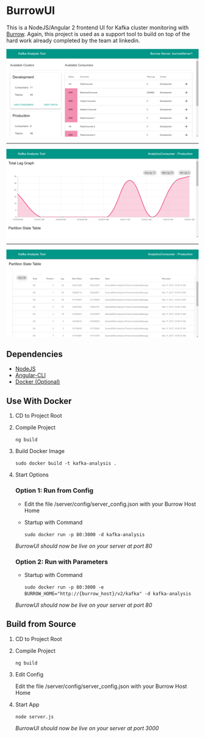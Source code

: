 # BurrowUI
This is a NodeJS/Angular 2 frontend UI for Kafka cluster monitoring with [Burrow](https://github.com/linkedin/Burrow "Burrow's GitHub").
Again, this project is used as a support tool to build on top of the hard work already completed by the team at linkedin.

![homepage](https://github.com/GeneralMills/BurrowUI/blob/master/screenshots/burrowHome.PNG)

---

![graph](https://github.com/GeneralMills/BurrowUI/blob/master/screenshots/graph.PNG)

---

![partitions](https://github.com/GeneralMills/BurrowUI/blob/master/screenshots/partition.PNG)

## Dependencies
* [NodeJS](https://nodejs.org "Node's Homepage")
* [Angular-CLI](https://cli.angular.io "Angular CLI's Homepage")
* [Docker (Optional)](https://www.docker.com "Docker's Homepage")

## Use With Docker
1. CD to Project Root
2. Compile Project

   `ng build`
3. Build Docker Image

   `sudo docker build -t kafka-analysis .`
4. Start Options

   ### Option 1: Run from Config
   * Edit the file /server/config/server_config.json with your Burrow Host Home
   * Startup with Command
   
     `sudo docker run -p 80:3000 -d kafka-analysis`
   
   *BurrowUI should now be live on your server at port 80*
   ### Option 2: Run with Parameters
   * Startup with Command
   
     `sudo docker run -p 80:3000 -e BURROW_HOME="http://{burrow_host}/v2/kafka" -d kafka-analysis`
   
   *BurrowUI should now be live on your server at port 80*
   
## Build from Source
1. CD to Project Root
2. Compile Project

   `ng build`
3. Edit Config

   Edit the file /server/config/server_config.json with your Burrow Host Home
4. Start App

   `node server.js`
   
   *BurrowUI should now be live on your server at port 3000*

